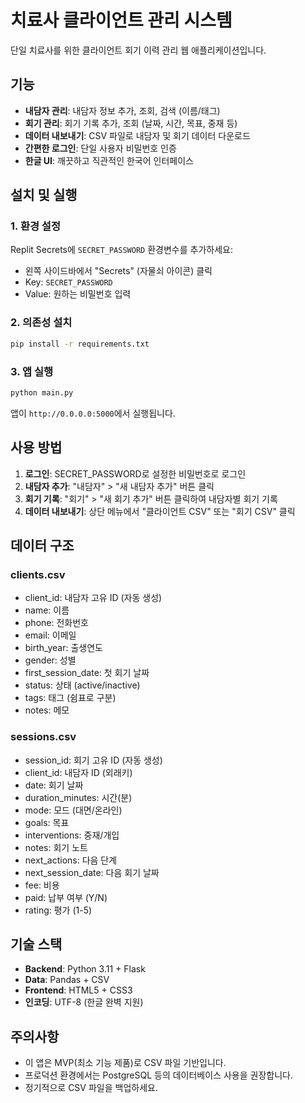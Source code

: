 # 치료사 클라이언트 관리 시스템

단일 치료사를 위한 클라이언트 회기 이력 관리 웹 애플리케이션입니다.

## 기능

- **내담자 관리**: 내담자 정보 추가, 조회, 검색 (이름/태그)
- **회기 관리**: 회기 기록 추가, 조회 (날짜, 시간, 목표, 중재 등)
- **데이터 내보내기**: CSV 파일로 내담자 및 회기 데이터 다운로드
- **간편한 로그인**: 단일 사용자 비밀번호 인증
- **한글 UI**: 깨끗하고 직관적인 한국어 인터페이스

## 설치 및 실행

### 1. 환경 설정

Replit Secrets에 `SECRET_PASSWORD` 환경변수를 추가하세요:
- 왼쪽 사이드바에서 "Secrets" (자물쇠 아이콘) 클릭
- Key: `SECRET_PASSWORD`
- Value: 원하는 비밀번호 입력

### 2. 의존성 설치

```bash
pip install -r requirements.txt
```

### 3. 앱 실행

```bash
python main.py
```

앱이 `http://0.0.0.0:5000`에서 실행됩니다.

## 사용 방법

1. **로그인**: SECRET_PASSWORD로 설정한 비밀번호로 로그인
2. **내담자 추가**: "내담자" > "새 내담자 추가" 버튼 클릭
3. **회기 기록**: "회기" > "새 회기 추가" 버튼 클릭하여 내담자별 회기 기록
4. **데이터 내보내기**: 상단 메뉴에서 "클라이언트 CSV" 또는 "회기 CSV" 클릭

## 데이터 구조

### clients.csv
- client_id: 내담자 고유 ID (자동 생성)
- name: 이름
- phone: 전화번호
- email: 이메일
- birth_year: 출생연도
- gender: 성별
- first_session_date: 첫 회기 날짜
- status: 상태 (active/inactive)
- tags: 태그 (쉼표로 구분)
- notes: 메모

### sessions.csv
- session_id: 회기 고유 ID (자동 생성)
- client_id: 내담자 ID (외래키)
- date: 회기 날짜
- duration_minutes: 시간(분)
- mode: 모드 (대면/온라인)
- goals: 목표
- interventions: 중재/개입
- notes: 회기 노트
- next_actions: 다음 단계
- next_session_date: 다음 회기 날짜
- fee: 비용
- paid: 납부 여부 (Y/N)
- rating: 평가 (1-5)

## 기술 스택

- **Backend**: Python 3.11 + Flask
- **Data**: Pandas + CSV
- **Frontend**: HTML5 + CSS3
- **인코딩**: UTF-8 (한글 완벽 지원)

## 주의사항

- 이 앱은 MVP(최소 기능 제품)로 CSV 파일 기반입니다.
- 프로덕션 환경에서는 PostgreSQL 등의 데이터베이스 사용을 권장합니다.
- 정기적으로 CSV 파일을 백업하세요.
